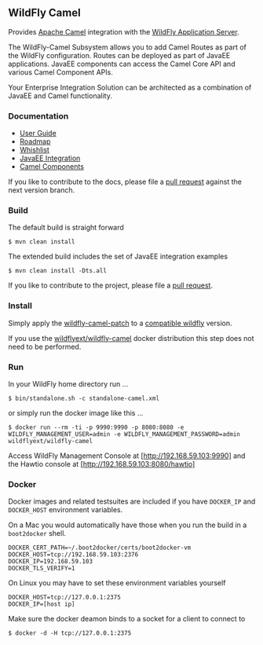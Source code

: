 ## WildFly Camel

Provides [Apache Camel](http://camel.apache.org/) integration with the [WildFly Application Server](http://wildfly.org/).

The WildFly-Camel Subsystem allows you to add Camel Routes as part of the WildFly configuration. Routes can be deployed as part of JavaEE applications. JavaEE components can access the Camel Core API and various Camel Component APIs.

Your Enterprise Integration Solution can be architected as a combination of JavaEE and Camel functionality.

### Documentation

* [User Guide](http://wildflyext.gitbooks.io/wildfly-camel/content/)
* [Roadmap](https://github.com/wildfly-extras/wildfly-camel/wiki/Roadmap)
* [Whishlist](https://github.com/wildfly-extras/wildfly-camel/wiki/Whishlist)
* [JavaEE Integration](http://wildflyext.gitbooks.io/wildfly-camel/content/javaee/README.html)
* [Camel Components](http://wildflyext.gitbooks.io/wildfly-camel/content/components/README.html)

If you like to contribute to the docs, please file a [pull request](https://github.com/wildfly-extras/wildfly-camel-book/branches) against the next version branch.

### Build

The default build is straight forward

```
$ mvn clean install
```

The extended build includes the set of JavaEE integration examples 

```
$ mvn clean install -Dts.all
```

If you like to contribute to the project, please file a [pull request](https://github.com/wildfly-extras/wildfly-camel/pulls).

### Install

Simply apply the [wildfly-camel-patch](https://github.com/wildfly-extras/wildfly-camel/releases) to a [compatible wildfly](http://wildflyext.gitbooks.io/wildfly-camel/content/start/compatibility.html) version.

If you use the [wildflyext/wildfly-camel](https://registry.hub.docker.com/u/wildflyext/wildfly-camel/) docker distribution this step does not need to be performed.

### Run

In your WildFly home directory run ...

```
$ bin/standalone.sh -c standalone-camel.xml
```

or simply run the docker image like this ...

```
$ docker run --rm -ti -p 9990:9990 -p 8080:8080 -e WILDFLY_MANAGEMENT_USER=admin -e WILDFLY_MANAGEMENT_PASSWORD=admin wildflyext/wildfly-camel
```

Access WildFly Management Console at [http://192.168.59.103:9990] and the Hawtio console at [http://192.168.59.103:8080/hawtio]

### Docker 

Docker images and related testsuites are included if you have `DOCKER_IP` and `DOCKER_HOST` environment variables.

On a Mac you would automatically have those when you run the build in a `boot2docker` shell.

```
DOCKER_CERT_PATH=~/.boot2docker/certs/boot2docker-vm
DOCKER_HOST=tcp://192.168.59.103:2376
DOCKER_IP=192.168.59.103
DOCKER_TLS_VERIFY=1
```

On Linux you may have to set these environment variables yourself

```
DOCKER_HOST=tcp://127.0.0.1:2375
DOCKER_IP=[host ip]
```

Make sure the docker deamon binds to a socket for a client to connect to

```
$ docker -d -H tcp://127.0.0.1:2375
```
